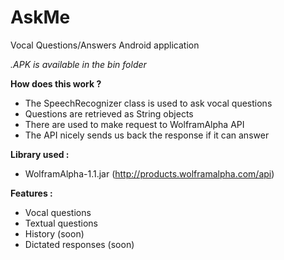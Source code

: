# AskMe
Vocal Questions/Answers Android application

*.APK is available in the bin folder*

**How does this work ?**
- The SpeechRecognizer class is used to ask vocal questions
- Questions are retrieved as String objects
- There are used to make request to WolframAlpha API
- The API nicely sends us back the response if it can answer

**Library used :**
- WolframAlpha-1.1.jar (http://products.wolframalpha.com/api)

**Features :**
- Vocal questions
- Textual questions
- History (soon)
- Dictated responses (soon)
